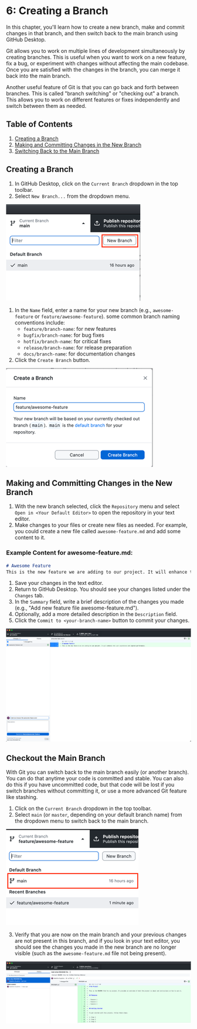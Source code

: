 # 6: Creating a Branch

In this chapter, you'll learn how to create a new branch, make and commit changes in that branch, and then switch back to the main branch using GitHub Desktop.

Git allows you to work on multiple lines of development simultaneously by creating branches. This is useful when you want to work on a new feature, fix a bug, or experiment with changes without affecting the main codebase. Once you are satisfied with the changes in the branch, you can merge it back into the main branch.

Another useful feature of Git is that you can go back and forth between branches. This is called "branch switching" or "checking out" a branch. This allows you to work on different features or fixes independently and switch between them as needed.

## Table of Contents

1. [Creating a Branch](#creating-a-branch)
1. [Making and Committing Changes in the New Branch](#making-and-committing-changes-in-the-new-branch)
1. [Switching Back to the Main Branch](#checkout-the-main-branch)

## Creating a Branch

1. In GitHub Desktop, click on the `Current Branch` dropdown in the top toolbar.
1. Select `New Branch...` from the dropdown menu.

![Image: New branch menu](fig/new-branch.png)

1. In the `Name` field, enter a name for your new branch (e.g., `awesome-feature` or `feature/awesome-feature`). some common branch naming conventions include:
    - `feature/branch-name`: for new features
    - `bugfix/branch-name`: for bug fixes
    - `hotfix/branch-name`: for critical fixes
    - `release/branch-name`: for release preparation
    - `docs/branch-name`: for documentation changes
1. Click the `Create Branch` button.

![Image: branch name menu](fig/branch-name.png)

## Making and Committing Changes in the New Branch

1. With the new branch selected, click the `Repository` menu and select `Open in <Your Default Editor>` to open the repository in your text editor.
1. Make changes to your files or create new files as needed. For example, you could create a new file called `awesome-feature.md` and add some content to it.

### Example Content for awesome-feature.md:

```markdown
# Awesome Feature
This is the new feature we are adding to our project. It will enhance the user experience and improve performance.

```

1. Save your changes in the text editor.
1. Return to GitHub Desktop. You should see your changes listed under the `Changes` tab.
1. In the `Summary` field, write a brief description of the changes you made (e.g., "Add new feature file awesome-feature.md").
1. Optionally, add a more detailed description in the `Description` field.
1. Click the `Commit to <your-branch-name>` button to commit your changes.

![Image: commit changes to branch](fig/commit-to-branch.png)

## Checkout the Main Branch

With Git you can switch back to the main branch easily (or another branch). You can do that anytime your code is committed and stable. You can also do this if you have uncommitted code, but that code will be lost if you switch branches without committing it, or use a more advanced Git feature like stashing.

1. Click on the `Current Branch` dropdown in the top toolbar.
2. Select `main` (or `master`, depending on your default branch name) from the dropdown menu to switch back to the main branch.

![checkout-main.png](fig/checkout-main.png)

3. Verify that you are now on the main branch and your previous changes are not present in this branch, and if you look in your text editor, you should see the changes you made in the new branch are no longer visible (such as the `awesome-feature.md` file not being present).

![switched-back-to-main.png](fig/history-tab.png)                                
